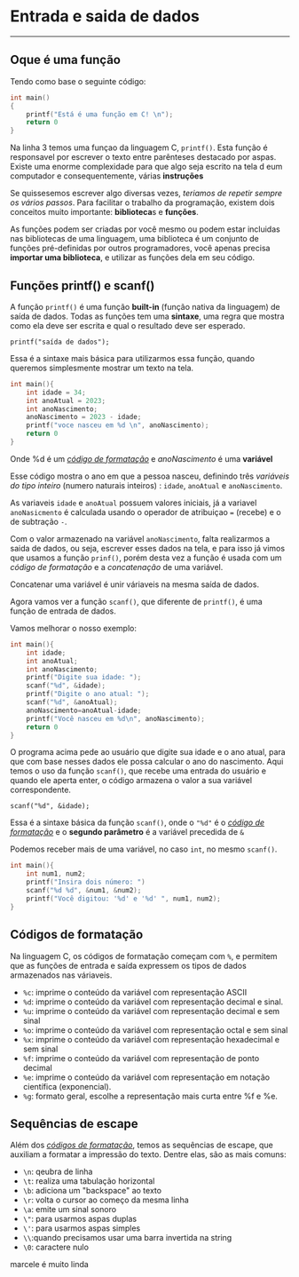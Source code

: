 # Entrada e saida de dados

***

## Oque é uma função
Tendo como base o seguinte código:

```C
int main()
{
    printf("Está é uma função em C! \n");
    return 0
}
```

Na linha 3 temos uma funçao da linguagem C, `printf()`. Esta função é responsavel por escrever o texto entre parênteses destacado por aspas. Existe uma enorme complexidade para que algo seja escrito na tela d eum computador e consequentemente, várias **instruções**

Se quissesemos escrever algo diversas vezes, *teriamos de repetir sempre os vários passos*. Para facilitar o trabalho da programação, existem dois conceitos muito importante: **biblioteca**s e **funções**.

As funções podem ser criadas por você mesmo ou podem estar incluidas nas bibliotecas de uma linguagem, uma biblioteca é um conjunto de funções pré-definidas por outros programadores, você apenas precisa **importar uma biblioteca**, e utilizar as funções dela em seu código.

## Funções printf() e scanf()

A função `printf()` é uma função **built-in** (função nativa da linguagem) de saída de dados. Todas as funções tem uma **sintaxe**, uma regra que mostra como ela deve ser escrita e qual o resultado deve ser esperado. 

`printf("saída de dados");`

Essa é a sintaxe mais básica para utilizarmos essa função, quando queremos simplesmente mostrar um texto na tela.

```C 
int main(){
    int idade = 34;
    int anoAtual = 2023;
    int anoNascimento;
    anoNascimento = 2023 - idade;
    printf("voce nasceu em %d \n", anoNascimento);
    return 0
}
```
Onde %d é um [*código de formatação*](#códigos-de-formatação) e *anoNascimento* é uma **variável**

Esse código mostra o ano em que a pessoa nasceu, definindo três *variáveis do tipo inteiro* (numero naturais inteiros) : `idade`, `anoAtual` e `anoNascimento`.

As variaveis `idade` e `anoAtual` possuem valores iniciais, já a variavel `anoNasicmento` é calculada usando o operador de atribuiçao `=` (recebe) e o de subtração `-`.

Com o valor armazenado na variável `anoNascimento`, falta realizarmos a saida de dados, ou seja, escrever esses dados na tela, e para isso já vimos que usamos a função `prinf()`, porém desta vez a função é usada com um *código de formatação* e a *concatenação* de uma variável.

Concatenar uma variável é unir váriaveis na mesma saída de dados.

Agora vamos ver a função `scanf()`, que diferente de `printf()`, é uma função de entrada de dados.

Vamos melhorar o nosso exemplo:

```C
int main(){
    int idade;
    int anoAtual;
    int anoNascimento;
    printf("Digite sua idade: ");
    scanf("%d", &idade);
    printf("Digite o ano atual: ");
    scanf("%d", &anoAtual);
    anoNascimento=anoAtual-idade;
    printf("Você nasceu em %d\n", anoNascimento);
    return 0
}
```

O programa acima pede ao usuário que digite sua idade e o ano atual, para que com base nesses dados ele possa calcular o ano do nascimento.
Aqui temos o uso da função `scanf()`, que recebe uma entrada do usuário e quando ele aperta enter, o código armazena o valor a sua variável correspondente.

`scanf("%d", &idade);`

Essa é a sintaxe básica da função `scanf()`, onde o `"%d"` é o [*código de formatação*](#códigos-de-formatação) e o **segundo parâmetro** é a variável precedida de `&`

Podemos receber mais de uma variável, no caso `int`, no mesmo `scanf()`.
```C
int main(){
    int num1, num2;
    printf("Insira dois número: ")
    scanf("%d %d", &num1, &num2);
    printf("Você digitou: '%d' e '%d' ", num1, num2);
}
```

## Códigos de formatação

Na linguagem C, os códigos de formatação começam com `%`, e permitem que as funções de entrada e saída expressem os tipos de dados armazenados nas váriaveis.

- `%c`: imprime o conteúdo da variável com representação ASCII
- `%d`: imprime o conteúdo da variável com representação decimal e sinal.
- `%u`: imprime o conteúdo da variável com representação decimal e sem sinal
- `%o`: imprime o conteúdo da variável com representação octal e sem sinal
- `%x`: imprime o conteúdo da variável com representação hexadecimal e sem sinal
- `%f`: imprime o conteúdo da variável com representação de ponto decimal
- `%e`: imprime o conteúdo da variável com representação em notação
científica (exponencial).
- `%g`: formato geral, escolhe a representação mais curta entre %f e %e.

## Sequências de escape

Além dos [*códigos de formatação*](#códigos-de-formatação), temos as sequências de escape, que auxiliam a formatar a impressão do texto.
Dentre elas, são as mais comuns:

- `\n`: qeubra de linha
- `\t`: realiza uma tabulação horizontal
- `\b`: adiciona um "backspace" ao texto
- `\r`: volta o cursor ao começo da mesma linha
- `\a`: emite um sinal sonoro
- `\"`: para usarmos aspas duplas
- `\'`: para usarmos aspas simples
- `\\`:quando precisamos usar uma barra invertida na string
- `\0`: caractere nulo

marcele é muito linda 